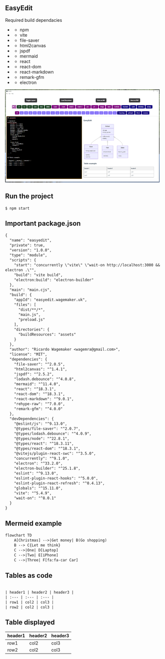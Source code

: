## EasyEdit

Required build dependacies

- - npm
- - vite
- - file-saver
- - html2canvas
- - jspdf
- - mermaid
- - react
- - react-dom
- - react-markdown
- - remark-gfm
- - electron

<img src="./screenshots/sample001.png" alt="Example" width="500" height="300">

## Run the project

```
$ npm start
```

## Important package.json

```
{
  "name": "easyedit",
  "private": true,
  "version": "1.0.0",
  "type": "module",
  "scripts": {
    "start": "concurrently \"vite\" \"wait-on http://localhost:3000 && electron .\"",
    "build": "vite build",
    "electron:build": "electron-builder"
  },
  "main": "main.cjs",
  "build": {
    "appId": "easyedit.wagemaker.uk",
    "files": [
      "dist/**/*",
      "main.js",
      "preload.js"
    ],
    "directories": {
      "buildResources": "assets"
    }
  },
  "author": "Ricardo Wagemaker <wagemra@gmail.com>",
  "license": "MIT",
  "dependencies": {
    "file-saver": "^2.0.5",
    "html2canvas": "^1.4.1",
    "jspdf": "^2.5.2",
    "lodash.debounce": "^4.0.8",
    "mermaid": "^11.4.0",
    "react": "^18.3.1",
    "react-dom": "^18.3.1",
    "react-markdown": "^9.0.1",
    "rehype-raw": "^7.0.0",
    "remark-gfm": "^4.0.0"
  },
  "devDependencies": {
    "@eslint/js": "^9.13.0",
    "@types/file-saver": "^2.0.7",
    "@types/lodash.debounce": "^4.0.9",
    "@types/node": "^22.8.1",
    "@types/react": "^18.3.11",
    "@types/react-dom": "^18.3.1",
    "@vitejs/plugin-react-swc": "^3.5.0",
    "concurrently": "^9.1.0",
    "electron": "^33.2.0",
    "electron-builder": "^25.1.8",
    "eslint": "^9.13.0",
    "eslint-plugin-react-hooks": "^5.0.0",
    "eslint-plugin-react-refresh": "^0.4.13",
    "globals": "^15.11.0",
    "vite": "^5.4.9",
    "wait-on": "^8.0.1"
  }
}
```

## Mermeid example

```mermaid
flowchart TD
    A[Christmas] -->|Get money| B(Go shopping)
    B --> C{Let me think}
    C -->|One| D[Laptop]
    C -->|Two| E[iPhone]
    C -->|Three| F[fa:fa-car Car]
```

## Tables as code
```

| header1 | header2 | header3 |
| :--- | :--- | :--- |
| row1 | col2 | col3 |
| row2 | col2 | col3 |

```

## Table displayed

| header1 | header2 | header3 |
| :--- | :--- | :--- |
| row1 | col2 | col3 |
| row2 | col2 | col3 |
